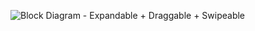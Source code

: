 ![Block Diagram - Expandable + Draggable + Swipeable](/images/block-diagram-expand-drag-drop-swipe.png)

